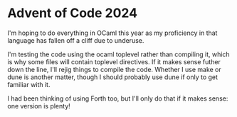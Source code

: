 # Advent of Code 2024

I'm hoping to do everything in OCaml this year as my proficiency in that
language has fallen off a cliff due to underuse.

I'm testing the code using the ocaml toplevel rather than compiling it, which
is why some files will contain toplevel directives. If it makes sense futher
down the line, I'll rejig things to compile the code. Whether I use make or
dune is another matter, though I should probably use dune if only to get
familiar with it.

I had been thinking of using Forth too, but I'll only do that if it makes
sense: one version is plenty!
